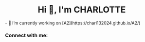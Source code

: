 <h1 align="center">Hi 👋, I'm CHARLOTTE</h1>
- 🔭 I’m currently working on [A2](https://charl132024.github.io/A2/)

<h3 align="left">Connect with me:</h3>
<p align="left">
</p>
